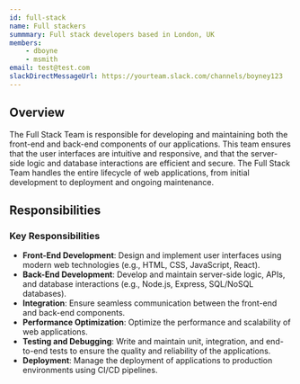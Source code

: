 ```yaml
---
id: full-stack
name: Full stackers
summmary: Full stack developers based in London, UK
members:
    - dboyne
    - msmith
email: test@test.com
slackDirectMessageUrl: https://yourteam.slack.com/channels/boyney123
---
```


## Overview

The Full Stack Team is responsible for developing and maintaining both the front-end and back-end components of our applications. This team ensures that the user interfaces are intuitive and responsive, and that the server-side logic and database interactions are efficient and secure. The Full Stack Team handles the entire lifecycle of web applications, from initial development to deployment and ongoing maintenance.

## Responsibilities

### Key Responsibilities
- **Front-End Development**: Design and implement user interfaces using modern web technologies (e.g., HTML, CSS, JavaScript, React).
- **Back-End Development**: Develop and maintain server-side logic, APIs, and database interactions (e.g., Node.js, Express, SQL/NoSQL databases).
- **Integration**: Ensure seamless communication between the front-end and back-end components.
- **Performance Optimization**: Optimize the performance and scalability of web applications.
- **Testing and Debugging**: Write and maintain unit, integration, and end-to-end tests to ensure the quality and reliability of the applications.
- **Deployment**: Manage the deployment of applications to production environments using CI/CD pipelines.

